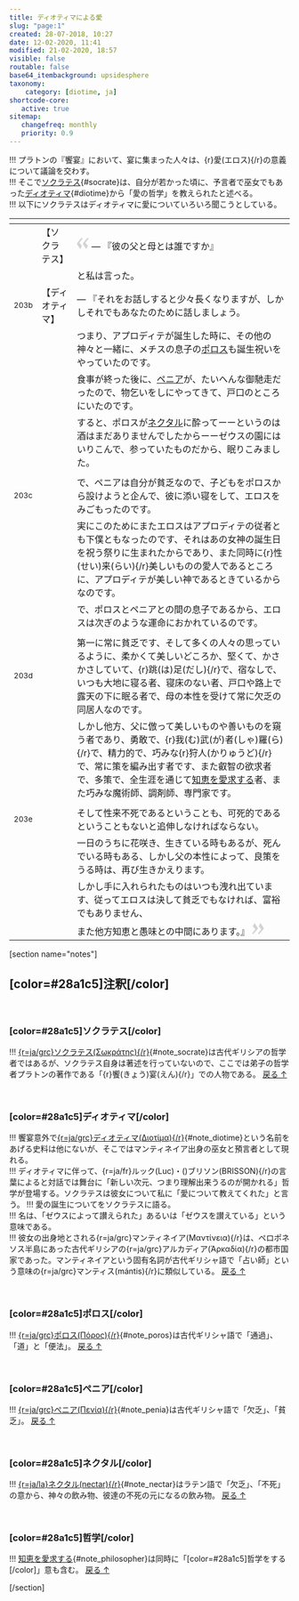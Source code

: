 ```yaml
---
title: ディオティマによる愛
slug: "page:1"
created: 28-07-2018, 10:27
date: 12-02-2020, 11:41
modified: 21-02-2020, 18:57
visible: false
routable: false
base64_itembackground: upsidesphere
taxonomy:
    category: [diotime, ja]
shortcode-core:
   active: true
sitemap:
   changefreq: monthly
   priority: 0.9
---
```

!!! プラトンの『饗宴』において、宴に集まった人々は、{r}愛(エロス){/r}の意義について議論を交わす。  
!!! そこで[ソクラテス][6]{#socrate}は、自分が若かった頃に、予言者で巫女でもあった[ディオティマ][5]{#diotime}から「愛の哲学」を教えられたと述べる。  
!!! 以下にソクラテスはディオティマに愛についていろいろ聞こうとしている。

<div id="translation-text-rousi" markdown="1">

| <span hidden>hidden</span> | <span hidden>hidden</span> | <span hidden>hidden</span> |
| - | - | - |
|  | 【ソクラ<wbr>テス】 | <span><svg xmlns="http://www.w3.org/2000/svg" width="22px" height="22px" viewBox="0 0 78 78" fill="lightgrey" opacity="1"><path d="M76.5 9.0009L57.0898 32.605c-.88226 1.10283-.88226 1.54397-.88226 1.76454 0 1.10286 1.76455 3.30857 2.8674 4.632l13.0167 14.99877L61.50123 74.9545 50.4727 59.51456c-2.87047-3.97028-10.80793-15.88413-10.80793-19.19267 0-1.76458.6617-2.4263 6.6171-9.7051C60.8395 12.74754 63.04522 10.98297 70.98575 3.0455L76.5 9.00092zm-38.16172 0L18.9281 32.605c-.88228 1.10283-.88228 1.54397-.88228 1.76454 0 1.10286 1.76457 3.30857 2.86742 4.632L33.92688 54.0003 23.3395 74.9545 12.30793 59.51456C9.44053 55.54428 1.5 43.63043 1.5 40.3219c0-1.76458.6617-2.4263 6.6171-9.7051C22.67475 12.74754 24.88043 10.98297 32.82097 3.0455l5.51732 5.9554z"/></svg></span> — 『彼の父と母とは誰ですか』 |
|  |  | と私は言った。 |
| <sup>203b</sup> | 【ディオ<wbr>ティマ】 | — 『それをお話しすると少々長くなりますが、しかしそれでもあなたのために話しましょう。 |
|  |  | つまり、アプロディテが誕生した時に、その他の神々と一緒に、メチスの息子の<a id="poros" href="/blog/ja/eros#note_poros">ポロス</a>も誕生祝いをやっていたのです。 |
|  |  | 食事が終った後に、<a id="penia" href="/blog/ja/eros#note_penia">ペニア</a>が、たいへんな御馳走だったので、物乞いをしにやってきて、戸口のところにいたのです。 |
|  |  | すると、ポロスが<a id="nectar" href="/blog/ja/eros#note_nectar">ネクタル</a>に酔ってーーというのは酒はまだありませんでしたからーーゼウスの園にはいりこんで、参っていたものだから、眠りこみました。 |
|  |  |  |
| <sup>203c</sup> |  | で、ペニアは自分が貧乏なので、子どもをポロスから設けようと企んで、彼に添い寝をして、エロスをみごもったのです。 |
|  |  | 実にこのためにまたエロスはアプロディテの従者とも下僕ともなったのです、それはあの女神の誕生日を祝う祭りに生まれたからであり、また同時に{r}性(せい)来(らい){/r}美しいものの愛人であるところに、アプロディテが美しい神であるときているからなのです。 |
|  |  | で、ポロスとペニアとの間の息子であるから、エロスは次ぎのような運命におかれているのです。 |
|  |  |  |
| <sup>203d</sup> |  | 第一に常に貧乏です、そして多くの人々の思っているように、柔かくて美しいどころか、堅くて、かさかさしていて、{r}跳(は)足(だし){/r}で、宿なしで、いつも大地に寝る者、寝床のない者、戸口や路上で露天の下に眠る者で、母の本性を受けて常に欠乏の同居人なのです。 |
|  |  | しかし他方、父に倣って美しいものや善いものを窺う者であり、勇敢で、{r}我(む)武(が)者(しゃ)羅(ら){/r}で、精力的で、巧みな{r}狩人(かりゅうど){/r}で、常に策を編み出す者です、また叡智の欲求者で、多策で、全生涯を通じて<a id="philosopher" href="/blog/ja/eros#note_philosopher">知恵を愛求する</a>者、また巧みな魔術師、調剤師、専門家です。 |
|  |  |  |
| <sup>203e</sup> |  | そして性来不死であるということも、可死的であるということもないと追伸しなければならない。 |
|  |  | 一日のうちに花咲き、生きている時もあるが、死んでいる時もある、しかし父の本性によって、良策をうる時は、再び生きかえります。 |
|  |  | しかし手に入れられたものはいつも洩れ出ています、従ってエロスは決して貧乏でもなければ、富裕でもありません、 |
|  |  | また他方知恵と愚味との中間にあります。』 <span><svg xmlns="http://www.w3.org/2000/svg" width="22px" height="22px" viewBox="0 0 78 78" fill="lightgrey" opacity="1"><path d="M1.5 68.9991L20.9102 45.395c.88226-1.10283.88226-1.54397.88226-1.76454 0-1.10286-1.76455-3.30857-2.8674-4.632L5.90836 23.9997 16.49877 3.0455 27.5273 18.48544c2.87047 3.97028 10.80793 15.88413 10.80793 19.19267 0 1.76458-.6617 2.4263-6.6171 9.7051C17.1605 65.25246 14.95478 67.01703 7.01425 74.9545L1.5 68.99908zm38.16172 0L59.0719 45.395c.88228-1.10283.88228-1.54397.88228-1.76454 0-1.10286-1.76457-3.30857-2.86742-4.632L44.07312 23.9997 54.6605 3.0455l11.03157 15.43992C68.55947 22.45572 76.5 34.36957 76.5 37.6781c0 1.76458-.6617 2.4263-6.6171 9.7051C55.32526 65.25246 53.11957 67.01703 45.17904 74.9545l-5.51732-5.9554z"/></svg></span> |

</div>

[section name="notes"]

## [color=#28a1c5]注釈[/color]

<br>

### [color=#28a1c5]ソクラテス[/color]

!!! [{r=ja/grc}ソクラテス(Σωκράτης){/r}][601]{#note_socrate}は古代ギリシアの哲学者ではあるが、ソクラテス自身は著述を行っていないので、ここでは弟子の哲学者プラトンの著作である「{r}饗(きょう)宴(えん){/r}」での人物である。 [戻る ↑][601]

<br>

### [color=#28a1c5]ディオティマ[/color]

!!! 饗宴意外で[{r=ja/grc}ディオティマ(Διοτίμα){/r}][501]{#note_diotime}という名前をあげる史料は他にないが、そこではマンティネイア出身の巫女と預言者として現れる。  
!!! ディオティマに伴って、{r=ja/fr}ルック(Luc)・()ブリソン(BRISSON){/r}の言葉によると対話では舞台に「新しい次元、つまり理解出来うるのが開かれる」哲学が登場する。ソクラテスは彼女について私に「愛について教えてくれた」と言う。
!!! 愛の誕生についてをソクラテスに語る。  
!!! 名は、「ゼウスによって讃えられた」あるいは「ゼウスを讃えている」という意味である。  
!!! 彼女の出身地とされる{r=ja/grc}マンティネイア(Μαντίνεια){/r}は、ペロポネソス半島にあった古代ギリシアの{r=ja/grc}アルカディア(Ἀρκαδία){/r}の都市国家であった。マンティネイアという固有名詞が古代ギリシャ語で「占い師」という意味の{r=ja/grc}マンティス(mántis){/r}に類似している。 [戻る ↑][501]

<br>

### [color=#28a1c5]ポロス[/color]

!!! [{r=ja/grc}ポロス(Πόρος){/r}][101]{#note_poros}は古代ギリシャ語で「通過」、「道」と「便法」。 [戻る ↑][101]

<br>

### [color=#28a1c5]ぺニア[/color]

!!! [{r=ja/grc}ぺニア(Πενία){/r}][201]{#note_penia}は古代ギリシャ語で「欠乏」、「貧乏」。 [戻る ↑][201]

<br>

### [color=#28a1c5]ネクタル[/color]

!!! [{r=ja/la}ネクタル(nectar){/r}][301]{#note_nectar}はラテン語で「欠乏」、「不死」の意から、神々の飲み物、彼達の不死の元になるの飲み物。 [戻る ↑][301]

<br>

### [color=#28a1c5]哲学[/color]

!!! [知恵を愛求する][401]{#note_philosopher}は同時に「[color=#28a1c5]哲学をする[/color]」意も含む。 [戻る ↑][401]

[/section]

[1]: /eros#note_poros "ポロス"
[101]: /eros#poros "ポロス"
[2]: /eros#note_penia "ぺニア"
[201]: /eros#penia "ぺニア"
[3]: /eros#note_nectar "ネクタル"
[301]: /eros#nectar "ネクタル"
[4]: /eros#note_philosopher "知恵を愛求する"
[401]: /eros#philosopher "知恵を愛求する"
[5]: /eros#note_diotime "ディオティマ"
[501]: /eros#diotime "ディオティマ"
[6]: /eros#note_socrate "ソクラテス"
[601]: /eros#socrate "ソクラテス"